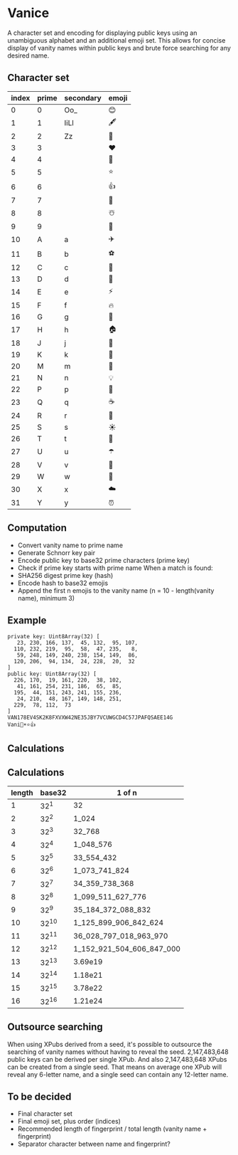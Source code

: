 # Vanice

A character set and encoding for displaying public keys using an unambiguous alphabet and an additional emoji set. This allows for concise display of vanity names within public keys and brute force searching for any desired name.

## Character set
| index | prime | secondary | emoji |
| ----- | ----- | --------- | ----- |
| 0 | 0 | Oo_ | 😊 |
| 1 | 1 | IiLl | 🖋️ | 
| 2 | 2 | Zz | 🍴 |
| 3 | 3 | | ❤️ |
| 4 | 4 | | 💪 |
| 5 | 5 | | ⭐ |
| 6 | 6 | | 👍 |
| 7 | 7 | | 🙏 |
| 8 | 8 | | ☃️ |
| 9 | 9 | | 🏁 |
| 10 | A | a | ✈️ |
| 11 | B | b | ⚽ |
| 12 | C | c | 🚗 |
| 13 | D | d | 🌙 |
| 14 | E | e | ⚡ |
| 15 | F | f | 🔥 |
| 16 | G | g | 🎁 |
| 17 | H | h | 🏠 |
| 18 | J | j | 🔑 |
| 19 | K | k | 👑 |
| 20 | M | m | 🎵 |
| 21 | N | n | 💡 |
| 22 | P | p | 🎉 |
| 23 | Q | q | ☕ |
| 24 | R | r | 🚀 |
| 25 | S | s | ☀️ |
| 26 | T | t | 🌲 |
| 27 | U | u | ☂️ |
| 28 | V | v | 🌸 |
| 29 | W | w | 🦋 |
| 30 | X | x | ☁️ |
| 31 | Y | y | ⏰ |

## Computation
- Convert vanity name to prime name
- Generate Schnorr key pair
- Encode public key to base32 prime characters (prime key)
- Check if prime key starts with prime name
When a match is found:
- SHA256 digest prime key (hash)
- Encode hash to base32 emojis 
- Append the first n emojis to the vanity name (n = 10 - length(vanity name), minimum 3)

## Example

```
private key: Uint8Array(32) [
   23, 230, 166, 137,  45, 132,  95, 107,
  110, 232, 219,  95,  58,  47, 235,   8,
   59, 248, 149, 240, 238, 154, 149,  86,
  120, 206,  94, 134,  24, 228,  20,  32
]
public key: Uint8Array(32) [
  226, 170,  19, 161, 220,  38, 102,
   41, 161, 254, 231, 186,  65,  85,
  195,  44, 151, 243, 241, 155, 236,
   24, 210,  48, 167, 149, 148, 251,
  229,  78, 112,  73
]
VAN178EV4SK2K8FXVXW42NE35JBY7VCUWGCD4C57JPAFQSAEE14G
Vani🚗☀️⭐👍
```

## Calculations

Calculations
------------
| length | base32 | 1 of n |
| ------ | ------ | ------ |
| 1      | 32<sup>1</sup> | 32
| 2      | 32<sup>2</sup> | 1_024
| 3      | 32<sup>3</sup> | 32_768
| 4      | 32<sup>4</sup> | 1_048_576
| 5      | 32<sup>5</sup> | 33_554_432
| 6      | 32<sup>6</sup> | 1_073_741_824
| 7      | 32<sup>7</sup> | 34_359_738_368
| 8      | 32<sup>8</sup> | 1_099_511_627_776
| 9      | 32<sup>9</sup> | 35_184_372_088_832
| 10     | 32<sup>10</sup> | 1_125_899_906_842_624
| 11     | 32<sup>11</sup> | 36_028_797_018_963_970
| 12     | 32<sup>12</sup> | 1_152_921_504_606_847_000
| 13     | 32<sup>13</sup> | 3.69e19
| 14     | 32<sup>14</sup> | 1.18e21
| 15     | 32<sup>15</sup> | 3.78e22
| 16     | 32<sup>16</sup> | 1.21e24

## Outsource searching

When using XPubs derived from a seed, it's possible to outsource the searching of vanity names without having to reveal the seed. 2,147,483,648 public keys can be derived per single XPub. And also 2,147,483,648 XPubs can be created from a single seed. That means on average one XPub will reveal any 6-letter name, and a single seed can contain any 12-letter name.

## To be decided
- Final character set
- Final emoji set, plus order (indices)
- Recommended length of fingerprint / total length (vanity name + fingerprint)
- Separator character between name and fingerprint?